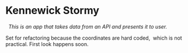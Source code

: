 
<html>
  <h1>Kennewick Stormy </h1>
  
<i>  This is an app that takes data from an API and presents it to user.
</i>
<p>
Set for refactoring because the coordinates are hard coded,  which is not practical. 
First look happens soon.</p>
</html>
